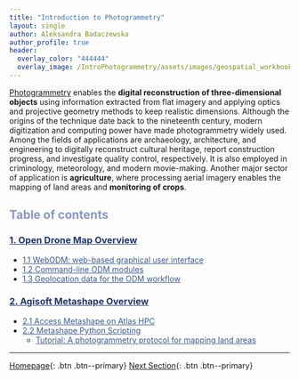 ```yaml
---
title: "Introduction to Photogrammetry"
layout: single
author: Aleksandra Badaczewska
author_profile: true
header:
  overlay_color: "444444"
  overlay_image: /IntroPhotogrammetry/assets/images/geospatial_workbook_banner.png
---
```


[Photogrammetry](https://en.wikipedia.org/wiki/Photogrammetry) enables the **digital reconstruction of three-dimensional objects** using information extracted from flat imagery and applying optics and projective geometry methods to keep realistic dimensions. Although the origins of the technique date back to the nineteenth century, modern digitization and computing power have made photogrammetry widely used. Among the fields of applications are archaeology, architecture, and engineering to digitally reconstruct cultural heritage, report construction progress, and investigate quality control, respectively. It is also employed in criminology, meteorology, and modern movie-making. Another major sector of application is **agriculture**, where processing aerial imagery enables the mapping of land areas and **monitoring of crops**.


## <span style="color: #8997c1;">Table of contents</span>

### **<a href="OpenDroneMap/00-IntroODM" style="color: #24376b;">1. Open Drone Map Overview</a>**
* <a href="OpenDroneMap/01-WebODM" style="color: #3f5a8a;">1.1 WebODM: web-based graphical user interface</a>
* <a href="OpenDroneMap/02-ODM-modules" style="color: #3f5a8a;">1.2 Command-line ODM modules</a>
* <a href="OpenDroneMap/03-ODM-georeferencing" style="color: #3f5a8a;">1.3 Geolocation data for the ODM workflow</a>

### **<a href="Metashape/01-AgisoftMetashapeOverview" style="color: #24376b;">2. Agisoft Metashape Overview</a>**

* <a href="Metashape/02-MetashapeOnAtlasHPC" style="color: #3f5a8a;">2.1 Access Metashape on Atlas HPC</a>
* <a href="Metashape/03-MetashapePythonScripts" style="color: #3f5a8a;">2.2 Metashape Python Scripting</a>
  * <a href="Metashape/03-Tutorial-Photogrammetry" style="color: #3f5a8a;">Tutorial: A photogrammetry protocol for mapping land areas</a>



---

[Homepage](../index.md){: .btn  .btn--primary}
[Next Section](OpenDroneMap/00-IntroODM){: .btn  .btn--primary}
